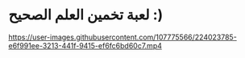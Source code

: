 # لعبة تخمين العلم الصحيح :)

https://user-images.githubusercontent.com/107775566/224023785-e6f991ee-3213-441f-9415-ef6fc6bd60c7.mp4

